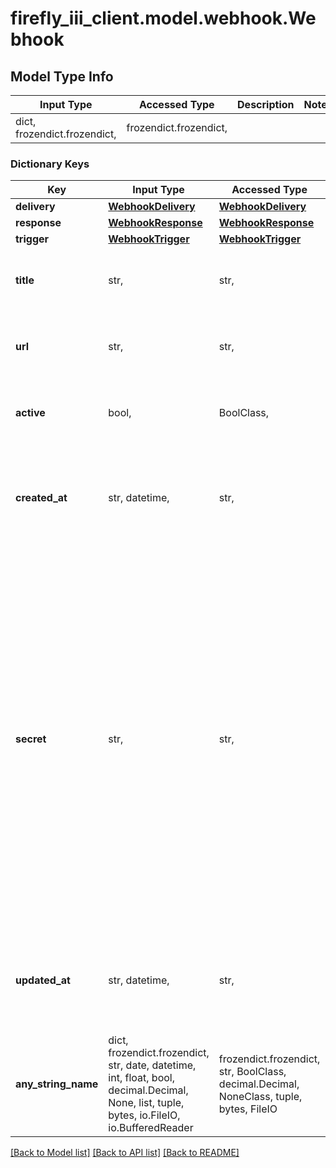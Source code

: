 # firefly_iii_client.model.webhook.Webhook

## Model Type Info
Input Type | Accessed Type | Description | Notes
------------ | ------------- | ------------- | -------------
dict, frozendict.frozendict,  | frozendict.frozendict,  |  | 

### Dictionary Keys
Key | Input Type | Accessed Type | Description | Notes
------------ | ------------- | ------------- | ------------- | -------------
**delivery** | [**WebhookDelivery**](WebhookDelivery.md) | [**WebhookDelivery**](WebhookDelivery.md) |  | 
**response** | [**WebhookResponse**](WebhookResponse.md) | [**WebhookResponse**](WebhookResponse.md) |  | 
**trigger** | [**WebhookTrigger**](WebhookTrigger.md) | [**WebhookTrigger**](WebhookTrigger.md) |  | 
**title** | str,  | str,  | A title for the webhook for easy recognition. | 
**url** | str,  | str,  | The URL of the webhook. Has to start with &#x60;https&#x60;. | 
**active** | bool,  | BoolClass,  | Boolean to indicate if the webhook is active | [optional] 
**created_at** | str, datetime,  | str,  |  | [optional] value must conform to RFC-3339 date-time
**secret** | str,  | str,  | A 24-character secret for the webhook. It&#x27;s generated by Firefly III when saving a new webhook. If you submit a new secret through the PUT endpoint it will generate a new secret for the selected webhook, a new secret bearing no relation to whatever you just submitted. | [optional] 
**updated_at** | str, datetime,  | str,  |  | [optional] value must conform to RFC-3339 date-time
**any_string_name** | dict, frozendict.frozendict, str, date, datetime, int, float, bool, decimal.Decimal, None, list, tuple, bytes, io.FileIO, io.BufferedReader | frozendict.frozendict, str, BoolClass, decimal.Decimal, NoneClass, tuple, bytes, FileIO | any string name can be used but the value must be the correct type | [optional]

[[Back to Model list]](../../README.md#documentation-for-models) [[Back to API list]](../../README.md#documentation-for-api-endpoints) [[Back to README]](../../README.md)

